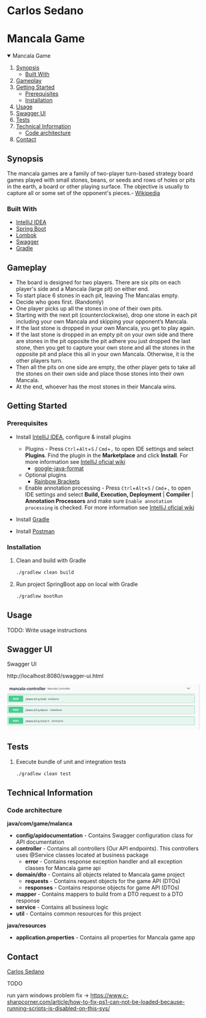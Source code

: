 # Carlos Sedano

# Mancala Game

<!-- TABLE OF CONTENTS -->
<details open="open">
  <summary>Mancala Game</summary>
  <ol>
    <li>
      <a href="#synopsis">Synopsis</a>
      <ul>
        <li><a href="#built-with">Built With</a></li>
      </ul>
    </li>    
    <li>
      <a href="#gameplay">Gameplay</a>
    </li>
    <li>
      <a href="#getting-started">Getting Started</a>
      <ul>
        <li><a href="#prerequisites">Prerequisites</a></li>
        <li><a href="#installation">Installation</a></li>
      </ul>
    </li>
    <li><a href="#usage">Usage</a></li>
    <li><a href="#api-reference">Swagger UI</a></li>
    <li><a href="#tests">Tests</a></li>
    <li>
      <a href="#technical-information">Technical Information</a>
      <ul>
        <li><a href="#code-architecture">Code architecture</a></li>
      </ul>
    </li>
    <li><a href="#contact">Contact</a></li>
  </ol>
</details>

## Synopsis

The mancala games are a family of two-player turn-based strategy board games played with small stones, beans, or seeds
and rows of holes or pits in the earth, a board or other playing surface. The objective is usually to capture all or
some set of the opponent's pieces.- [Wikipedia](https://en.wikipedia.org/wiki/Mancala)

### Built With

* [IntelliJ IDEA](https://www.jetbrains.com/idea/)
* [Spring Boot](https://spring.io/projects/spring-boot)
* [Lombok](https://projectlombok.org/)
* [Swagger](https://swagger.io/specification/v2/)
* [Gradle](https://gradle.org/)

## Gameplay

* The board is designed for two players. There are six pits on each player's side and a Mancala (large pit) on either
  end.
* To start place 6 stones in each pit, leaving The Mancalas empty.
* Decide who goes first. (Randomly)
* One player picks up all the stones in one of their own pits.
* Starting with the next pit (counterclockwise), drop one stone in each pit including your own Mancala and skipping your
  opponent’s Mancala.
* If the last stone is dropped in your own Mancala, you get to play again.
* If the last stone is dropped in an empty pit on your own side and there are stones in the pit opposite the pit adhere
  you just dropped the last stone, then you get to capture your own stone and all the stones in the opposite pit and
  place this all in your own Mancala. Otherwise, it is the other players turn.
* Then all the pits on one side are empty, the other player gets to take all the stones on their own side and place
  those stones into their own Mancala.
* At the end, whoever has the most stones in their Mancala wins.



<!-- GETTING STARTED -->

## Getting Started

### Prerequisites

* Install [IntelliJ IDEA](https://www.jetbrains.com/idea/), configure & install plugins
    * Plugins - Press `Ctrl`+`Alt`+`S` / `Cmd`+`,` to open IDE settings and select **Plugins**. Find the plugin in
      the **Marketplace** and click **Install**. For more information
      see [IntelliJ oficial wiki](https://www.jetbrains.com/help/idea/managing-plugins.html#install_plugin_from_repo)
        * [google-java-format](https://plugins.jetbrains.com/plugin/8527-google-java-format)
    * Optional plugins
        * [Rainbow Brackets](https://plugins.jetbrains.com/plugin/10080-rainbow-brackets)
    * Enable annotation processing - Press `Ctrl`+`Alt`+`S` / `Cmd`+`,`  to open IDE settings and select **Build,
      Execution, Deployment** | **Compiler** | **Annotation Processors** and make
      sure ```Enable annotation processing``` is checked. For more information
      see [IntelliJ oficial wiki](https://www.jetbrains.com/help/idea/annotation-processors-support.html)

* Install [Gradle](https://gradle.org/install/)
* Install [Postman](https://www.postman.com/)

### Installation

1. Clean and build with Gradle
   ```sh
   ./gradlew clean build
   ```
3. Run project SpringBoot app on local with Gradle
   ```sh
   ./gradlew bootRun
   ```

## Usage

TODO: Write usage instructions

## Swagger UI

Swagger UI

http://localhost:8080/swagger-ui.html

![Swagger UI](documentation/imgs/swagger.png)

## Tests

1. Execute bundle of unit and integration tests
   ```sh
   ./gradlew clean test
   ```

## Technical Information

### Code architecture

**java/com/game/malanca**

- **config/apidocumentation** - Contains Swagger configuration class for API documentation
- **controller** - Contains all controllers (Our API endpoints). This controllers uses @Service classes located at
  business package
    - **error** - Contains response exception handler and all exception classes for Mancala game api
- **domain/dto** - Contains all objects related to Mancala game project
    - **requests** - Contains request objects for the game API (DTOs)
    - **responses** - Contains response objects for game API (DTOs)
- **mapper** - Contains mappers to build from a DTO request to a DTO response
- **service** - Contains all business logic
- **util** - Contains common resources for this project

**java/resources**

- **application.properties** - Contains all properties for Mancala game app

## Contact

[Carlos Sedano](https://www.linkedin.com/in/carlos-sedano)

TODO

run yarn windows problem fix
-> https://www.c-sharpcorner.com/article/how-to-fix-ps1-can-not-be-loaded-because-running-scripts-is-disabled-on-this-sys/

